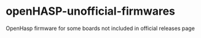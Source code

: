 # openHASP-unofficial-firmwares
OpenHasp firmware for some boards not included in official releases page

